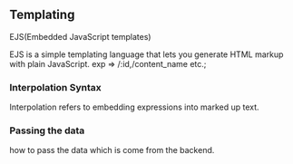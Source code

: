 ## Templating 
EJS(Embedded JavaScript templates)

EJS is a simple templating language that lets you generate HTML markup with plain JavaScript.
exp =>  /:id,/content_name etc.;


### Interpolation Syntax
Interpolation refers to embedding expressions into marked up text.


### Passing the data
how to pass the data which is come from the backend.
